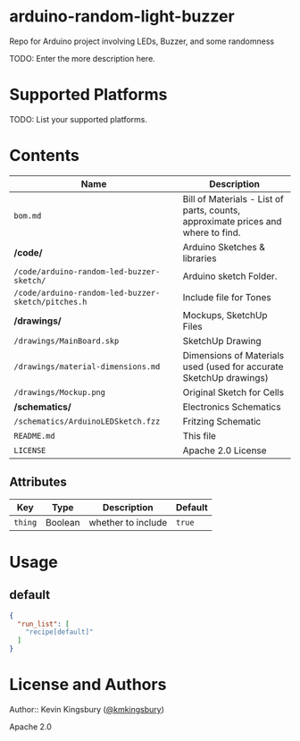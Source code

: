 # arduino-random-light-buzzer
Repo for Arduino project involving LEDs, Buzzer, and some randomness

TODO: Enter the more description here.

# Supported Platforms

TODO: List your supported platforms.

# Contents
Name|Description
----|-----------
`bom.md`|Bill of Materials - List of parts, counts, approximate prices and where to find.
**/code/** | Arduino Sketches & libraries
`/code/arduino-random-led-buzzer-sketch/` | Arduino sketch Folder.
 `/code/arduino-random-led-buzzer-sketch/pitches.h` | Include file for Tones 
**/drawings/** | Mockups, SketchUp Files
`/drawings/MainBoard.skp`|SketchUp Drawing
`/drawings/material-dimensions.md`| Dimensions of Materials used (used for accurate SketchUp drawings)
`/drawings/Mockup.png`|Original Sketch for Cells
**/schematics/** | Electronics Schematics
`/schematics/ArduinoLEDSketch.fzz`| Fritzing Schematic
`README.md`|This file
`LICENSE`|Apache 2.0 License



## Attributes
Key|Type|Description|Default
---|----|-----------|-------
`thing`|Boolean|whether to include |`true`


# Usage

## default


```json
{
  "run_list": [
    "recipe[default]"
  ]
}
```

# License and Authors

Author:: Kevin Kingsbury ([@kmkingsbury](https://twitter.com/kmkingsbury))

Apache 2.0
